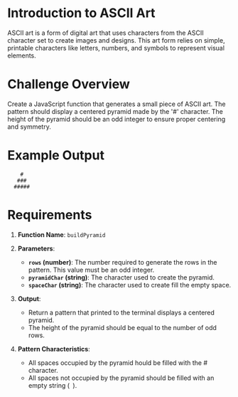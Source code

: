 
# Introduction to ASCII Art

ASCII art is a form of digital art that uses characters from the ASCII character set to create images and designs. This art form relies on simple, printable characters like letters, numbers, and symbols to represent visual elements.

# Challenge Overview

Create a JavaScript function that generates a small piece of ASCII art. The pattern should display a centered pyramid made by the '#' character. The height of the pyramid should be an odd integer to ensure proper centering and symmetry.

# Example Output

```
    #
   ###
  #####
```

# Requirements

1. **Function Name**: `buildPyramid`

2. **Parameters**:
   
   - **`rows` (number)**: The number required to generate the rows in the pattern. This value must be an odd integer.
   - **`pyramidChar` (string)**: The character used to create the pyramid.
   - **`spaceChar` (string)**: The character used to create fill the empty space.

3. **Output**:
   - Return a pattern that printed to the terminal displays a centered pyramid.
   - The height of the pyramid should be equal to the number of odd rows.

4. **Pattern Characteristics**:
   - All spaces occupied by the pyramid hould be filled with the # character.
   - All spaces not occupied by the pyramid should be filled with an empty string (` `).

